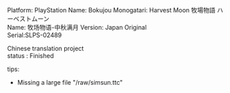 Platform: PlayStation 
Name: Bokujou Monogatari: Harvest Moon 牧場物語 ハーベストムーン  
Name: 牧场物语-中秋满月
Version: Japan Original  
Serial:SLPS-02489    
  
Chinese translation project    
status : Finished


tips:
* Missing a large file "/raw/simsun.ttc"